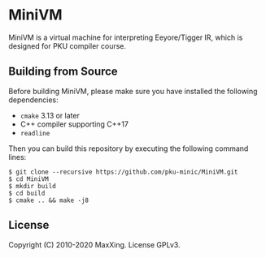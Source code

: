 # MiniVM

MiniVM is a virtual machine for interpreting Eeyore/Tigger IR, which is designed for PKU compiler course.

## Building from Source

Before building MiniVM, please make sure you have installed the following dependencies:

* `cmake` 3.13 or later
* C++ compiler supporting C++17
* `readline`

Then you can build this repository by executing the following command lines:

```
$ git clone --recursive https://github.com/pku-minic/MiniVM.git
$ cd MiniVM
$ mkdir build
$ cd build
$ cmake .. && make -j8
```

## License

Copyright (C) 2010-2020 MaxXing. License GPLv3.
